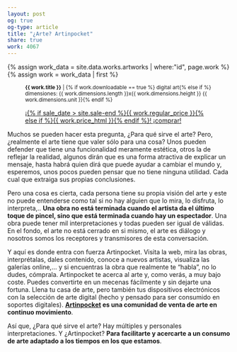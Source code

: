 ```yaml
---
layout: post
og: true
og-type: article
title: "¿Arte? Artinpocket" 
share: true
work: 4067
---
```


{% assign work_data = site.data.works.artworks | where:"id", page.work %}
{% assign work = work_data | first %}
<figure class="text-center">
	<div class="padding-artwork-container">
		<div class="embed-container embed-container_4-4">
			<core-image sizing="cover" class="core-image-size" preload fade src="{{ work.featured_src }}"></core-image>	
		</div>
	</div>
	<figcaption>
		<p><small><strong>{{ work.title }}</strong> | {% if work.downloadable == true %} digital art{% else if %} dimensiones: {{ work.dimensions.length }}x{{ work.dimensions.height }} {{ work.dimensions.unit }}{% endif %}</small></p>
		<p><a href="{{ work.permalink }}" class="btn btn-primary btn-lg">¡{% if sale_date > site.sale-end %}{{ work.regular_price }}{% else if %}{{ work.price_html }}{% endif %}! ¡comprar! <i class="fa fa-credit-card"></i></a></p>
	</figcaption>
</figure>

Muchos se pueden hacer esta pregunta, ¿Para qué sirve el arte? Pero, ¿realmente el arte tiene que valer sólo para una cosa? Unos pueden defender que tiene una funcionalidad meramente estética, otros la de reflejar la realidad, algunos dirán que es una forma atractiva de explicar un mensaje, hasta habrá quien dirá que puede ayudar a cambiar el mundo y, esperemos, unos pocos pueden pensar que no tiene ninguna utilidad. Cada cual que extraiga sus propias conclusiones.

Pero una cosa es cierta, cada persona tiene su propia visión del arte y este no puede entenderse como tal si no hay alguien que lo mira, lo disfruta, lo interpreta,.. **Una obra no está terminada cuando el artista da el último toque de pincel, sino que está terminada cuando hay un espectador**. Una obra puede tener mil interpretaciones y todas pueden ser igual de válidas. En el fondo, el arte no está cerrado en si mismo, el arte es diálogo y nosotros somos los receptores y transmisores de esta conversación.

Y aquí es donde entra con fuerza Artinpocket. Visita la web, mira las obras, interprétalas, dales contenido, conoce a nuevos artistas, visualiza las galerías online,... y si encuentras la obra que realmente te “habla”, no lo dudes, cómprala. Artinpocket te acerca al arte y, como verás, a muy bajo coste. Puedes convertirte en un mecenas fácilmente y sin dejarte una fortuna. Llena tu casa de arte, pero también tus dispositivos electrónicos con la selección de arte digital (hecho y pensado para ser consumido en soportes digitales). **[Artinpocket](http://www.artinpocket.cat/) es una comunidad de venta de arte en continuo movimiento**.

Así que, ¿Para qué sirve el arte? Hay múltiples y personales interpretaciones. Y ¿Artinpocket? **Para facilitarte y acercarte a un consumo de arte adaptado a los tiempos en los que estamos**. 
